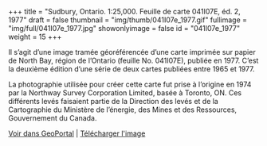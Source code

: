 +++
title = "Sudbury, Ontario. 1:25,000. Feuille de carte 041I07E, éd. 2, 1977"
draft = false
thumbnail = "img/thumb/041I07e_1977.gif"
fullimage = "img/full/041I07e_1977.jpg"
showonlyimage = false
id = "041I07e_1977"
weight = 15
+++

Il s’agit d’une image tramée géoréférencée d’une carte imprimée sur papier de North Bay, région de l’Ontario (feuille No. 041I07E), publiée en 1977. C’est la deuxième édition d’une série de deux cartes publiées entre 1965 et 1977. 
<!--more-->

La photographie utilisée pour créer cette carte fut prise à l’origine en 1974 par la Northway Survey Corporation Limited, basée à Toronto, ON. Ces différents levés faisaient partie de la Direction des levés et de la Cartographie du Ministère de l’énergie, des Mines et des Ressources, Gouvernement du Canada.

[Voir dans GeoPortal](http://geo.scholarsportal.info/#r/details/_uri@=HTDP25K041I07e_1977TIFF&_add:true) | [Télécharger l'image](http://ocul.on.ca/topomaps/map-images/HTDP25K041I07e_1977TIFF.jpg)
